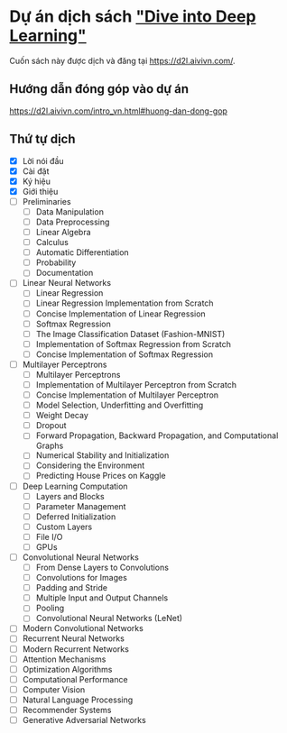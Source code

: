 # Dự án dịch sách ["Dive into Deep Learning"](https://www.d2l.ai/)

Cuốn sách này được dịch và đăng tại https://d2l.aivivn.com/.

## Hướng dẫn đóng góp vào dự án
https://d2l.aivivn.com/intro_vn.html#huong-dan-dong-gop

## Thứ tự dịch

* [x] Lời nói đầu
* [x] Cài đặt
* [x] Ký hiệu
* [x] Giới thiệu
* [ ] Preliminaries
  * [ ] Data Manipulation
  * [ ] Data Preprocessing
  * [ ] Linear Algebra
  * [ ] Calculus
  * [ ] Automatic Differentiation
  * [ ] Probability
  * [ ] Documentation
* [ ] Linear Neural Networks
  * [ ] Linear Regression
  * [ ] Linear Regression Implementation from Scratch
  * [ ] Concise Implementation of Linear Regression
  * [ ] Softmax Regression
  * [ ] The Image Classification Dataset (Fashion-MNIST)
  * [ ] Implementation of Softmax Regression from Scratch
  * [ ] Concise Implementation of Softmax Regression
* [ ] Multilayer Perceptrons
  * [ ] Multilayer Perceptrons
  * [ ] Implementation of Multilayer Perceptron from Scratch
  * [ ] Concise Implementation of Multilayer Perceptron
  * [ ] Model Selection, Underfitting and Overfitting
  * [ ] Weight Decay
  * [ ] Dropout
  * [ ] Forward Propagation, Backward Propagation, and Computational Graphs
  * [ ] Numerical Stability and Initialization
  * [ ] Considering the Environment
  * [ ] Predicting House Prices on Kaggle
* [ ] Deep Learning Computation
  * [ ] Layers and Blocks
  * [ ] Parameter Management
  * [ ] Deferred Initialization
  * [ ] Custom Layers
  * [ ] File I/O
  * [ ] GPUs
* [ ] Convolutional Neural Networks
  * [ ] From Dense Layers to Convolutions
  * [ ] Convolutions for Images
  * [ ] Padding and Stride
  * [ ] Multiple Input and Output Channels
  * [ ] Pooling
  * [ ] Convolutional Neural Networks (LeNet)
* [ ] Modern Convolutional Networks
* [ ] Recurrent Neural Networks
* [ ] Modern Recurrent Networks
* [ ] Attention Mechanisms
* [ ] Optimization Algorithms
* [ ] Computational Performance
* [ ] Computer Vision
* [ ] Natural Language Processing
* [ ] Recommender Systems
* [ ] Generative Adversarial Networks
